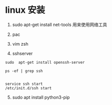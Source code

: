 # linux 安装

1. sudo apt-get install net-tools 用来使用网络工具

2. pac

3. vim zsh


4. sshserver
```
sudo  apt-get install openssh-server

ps -ef | grep ssh


service ssh start
/etc/init.d/ssh start

```
5. sudo apt install python3-pip

